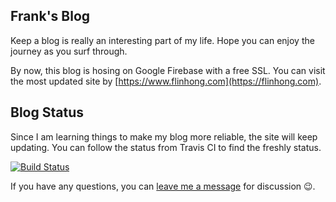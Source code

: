 ## Frank's Blog

Keep a blog is really an interesting part of my life. Hope you can enjoy the journey as you surf through.

By now, this blog is hosing on Google Firebase with a free SSL. You can visit the most updated site by [https://www.flinhong.com](https://flinhong.com).

## Blog Status

Since I am learning things to make my blog more reliable, the site will keep updating. You can follow the status from Travis CI to find the freshly status.

[![Build Status](https://travis-ci.org/flinhong/blog.svg?branch=deploy)](https://travis-ci.org/flinhong/blog)

If you have any questions, you can [leave me a message](https://www.flinhong.com/contact/#message) for discussion 😉.

